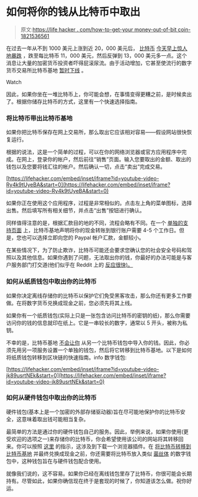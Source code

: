 # 如何将你的钱从比特币中取出

> 原文:[https://life hacker . com/how-to-get-your money-out-of-bit coin-1821536561](https://lifehacker.com/how-to-get-your-money-out-of-bitcoin-1821536561)

在过去一年从不到 1000 美元上涨到近 20，000 美元后， [比特币](https://lifehacker.com/only-buy-bitcoin-if-youre-ready-to-lose-it-1820006087) [今天早上惊人地暴跌](https://gizmodo.com/bitcoin-crashed-and-took-the-whole-market-down-with-it-1821529613#_ga=2.139600755.1129508123.1513736573-1167719708.1504278915) ，跌至每比特币 11，000 美元，然后反弹到 13，000 美元多一点。这个消息让大量的加密货币投资者吓得屁滚尿流。由于活动增加，它甚至使流行的数字货币交易所比特币基地 [暂时下线](https://www.theverge.com/2017/12/22/16810614/coinbase-trading-buy-sell-unavailable-bitcoin-price-drop) 。

Watch

因此，如果你坐在一堆比特币上，你可能会想，在事情变得更糟之前，是时候卖出了。根据你储存比特币的方式，这里有一个快速选择指南。

### 将比特币带出比特币基地

如果你把比特币保存在网上交易所，那么取出它应该相对容易——假设网站很快恢复运行。

根据的说法，这是一个简单的过程，可以在你的网络浏览器或官方应用程序中完成。在网上，登录你的帐户，然后前往“销售”页面。输入您要取出的金额、取出的钱包以及您要将钱汇往的帐户。然后确认一切，点击“卖出”完成交易。

 [https://lifehacker.com/embed/inset/iframe?id=youtube-video-Ry4k9tUyeBA&start=0](https://lifehacker.com/embed/inset/iframe?id=youtube-video-Ry4k9tUyeBA&start=0) 

如果你正在使用这个应用程序，过程是非常相似的。点击左上角的菜单图标，选择出售。然后填写所有相关细节，并点击“出售”按钮进行确认。

同样值得注意的是，根据汇款目的地的不同，流程会略有不同。在一个 [单独的支持页面](https://support.coinbase.com/customer/en/portal/articles/1148716) 上，比特币基地声明将你的现金转账到银行账户需要 4-5 个工作日。但是，您也可以选择立即向您的 Paypal 帐户汇款，金额较小。

在某些情况下，为了防止欺诈，比特币可能还会要求您确认您的社会安全号码和驾照以及其他信息。如果你遇到了问题，无法取出你的钱，你最好的办法可能是与客户服务部门打交道(他们似乎在 Reddit 上的 [反应很快)。](https://www.reddit.com/r/CoinBase/comments/6amza1/cant_withdraw_funds/?st=jbi8fg4y&sh=8550e95b)

### 如何从纸质钱包中取出你的比特币

如果你决定离线存储你的比特币以保护它们免受黑客攻击，那么你还有更多工作要做。在将数字货币兑换成现金之前，您必须先将其上线。

如果你有一个纸质钱包(实际上只是一张包含访问比特币的密钥的纸)，那么你需要访问你的钱的信息就印在纸上。它是一串较长的数字，通常以 5 开头，被称为私钥。

不幸的是，比特币基地 [不会让你](https://support.coinbase.com/customer/en/portal/articles/2285419-how-do-i-import-an-existing-wallet-) 从另一个比特币钱包中导入你的钱。因此，你必须先用另一项服务设置一个单独的钱包，然后将它转移到比特币基地。以下是如何将纸质钱包转移到区块链的快速指南。info 数字钱包:

 [https://lifehacker.com/embed/inset/iframe?id=youtube-video-jk89usrtNEk&start=0](https://lifehacker.com/embed/inset/iframe?id=youtube-video-jk89usrtNEk&start=0) 

### 如何从硬件钱包中取出你的比特币

硬件钱包(基本上是一个加密的外部存储驱动器)旨在尽可能地保护你的比特币安全，这意味着取出钱可能相当复杂。

最简单的方法是通过你的硬件钱包自己的服务。因此，举例来说，如果你使用(更受欢迎的选项之一)来存储你的比特币，你会希望使用该公司的网站将其转移回来。你可以按照 [这里](https://www.coindesk.com/sponsored-content/walkthrough-trezor-bitcoin-wallet-by-satoshilabs/) 的指示，这涉及到下载一个浏览器插件。在 [将比特币转移到比特币基地](https://www.reddit.com/r/BitcoinBeginners/comments/5cx1q9/how_do_i_move_my_bitcoins_from_my_mobile_mycelium/?st=jbi9mbkc&sh=7925e87f) 并最终兑换成现金之前，你还需要将比特币放入类似 [菌丝体](https://wallet.mycelium.com/) 的数字钱包中，这种钱包旨在与硬件钱包配合使用。

就像我们说的，这不容易。如果你已经在离线钱包里存了比特币，你很可能会长期持有。尽管如此，如果你确信现在终于是套现的时候了，你知道该怎么做。祝你好运。
